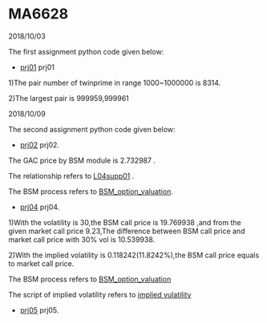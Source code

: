 # MA6628
2018/10/03

The first assignment python code given below:
* [prj01](https://github.com/yumengsun3/MA6628/blob/master/prj01) prj01

1)The pair number of twinprime in range 1000~1000000 is 8314.

2)The largest pair is 999959,999961

2018/10/09

The second assignment python code given below:
* [prj02](https://github.com/yumengsun3/MA6628/blob/master/prj02.ipynb) prj02.

The GAC price by BSM module is  2.732987 .

The relationship refers to  [L04supp01](https://github.com/songqsh/MA6628v02/blob/master/pdf/L04supp01.pdf) .

The BSM process refers to  [BSM_option_valuation](https://github.com/songqsh/MA6628v02/blob/master/BSM_option_valuation.py).

* [prj04](https://github.com/yumengsun3/MA6628/blob/master/prj04.ipynb) prj04.

1)With the volatility is 30,the BSM call price is 19.769938 ,and from the given market call price 9.23,The difference between BSM call price and market call price with 30% vol is 10.539938.

2)With the implied volatility is 0.118242(11.8242%),the BSM call price equals to market call price.

The BSM process refers to  [BSM_option_valuation](https://github.com/songqsh/MA6628v02/blob/master/BSM_option_valuation.py)

The script of implied volatility refers to [implied vulatility](https://github.com/songqsh/MA6628v02/blob/master/ImpliedVolatility.py)


* [prj05](https://github.com/yumengsun3/MA6628/blob/master/Prj05.ipynb) prj05.
